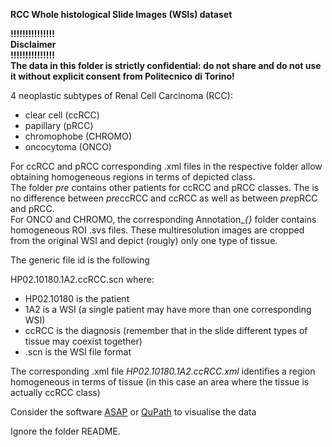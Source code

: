**RCC Whole histological Slide Images (WSIs) dataset**  
	  
**\!\!\!\!\!\!\!\!\!\!\!\!\!\!\!**  
**Disclaimer**  
**\!\!\!\!\!\!\!\!\!\!\!\!\!\!\!**  
**The data in this folder is strictly confidential: do not share and do not use it without explicit consent from Politecnico di Torino\!**

4 neoplastic subtypes of Renal Cell Carcinoma (RCC):

* clear cell (ccRCC)  
* papillary (pRCC)  
* chromophobe (CHROMO)  
* oncocytoma (ONCO)

For ccRCC and pRCC corresponding .xml files in the respective folder allow obtaining homogeneous regions in terms of depicted class.  
The folder *pre* contains other patients for ccRCC and pRCC classes. The is no difference between *pre*ccRCC and ccRCC as well as between *pre*pRCC and pRCC.  
For ONCO and CHROMO, the corresponding Annotation\_*{}* folder contains homogeneous ROI .svs files. These multiresolution images are cropped from the original WSI and depict (rougly) only one type of tissue. 

The generic file id is the following

HP02.10180.1A2.ccRCC.scn where:

- HP02.10180 is the patient   
- 1A2 is a WSI (a single patient may have more than one corresponding WSI)  
- ccRCC is the diagnosis (remember that in the slide different types of tissue may coexist together)   
- .scn is the WSI file format

The corresponding .xml file *HP02.10180.1A2.ccRCC.xml* identifies a region homogeneous in terms of tissue (in this case an area where the tissue is actually ccRCC class)

Consider the software [ASAP](https://computationalpathologygroup.github.io/ASAP/) or [QuPath](https://github.com/qupath/qupath/releases/) to visualise the data

Ignore the folder README.